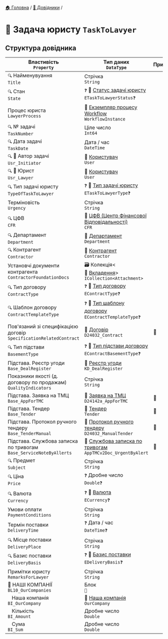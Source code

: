 ﻿[🏠 Головна](../README.MD) / [📘 Довідники](./README.MD)  / 

# 📘 Задача юристу `TaskToLavyer`


## Структура довідника

| Властивість </br> `Property` | Тип даних </br> `DataType` | Примітки |
| --- | --- | --- |
| `🔍` Найменувуання </br> `Title` | Стрічка </br> `String` |  |
| `🔍` Стан </br> `State` | `❓` 🎲 [Статус задачі юристу](../Enums/ETaskToLawyerStatus.md) </br> `ETaskToLawyerStatus❓` |  |
| Процес юриста </br> `LawyerProcess` | 📘 [Екземпляр процесу Workflow](../Entities/WorkflowInstance.md) </br> `WorkflowInstance` |  |
| `🔍` № задачі </br> `TaskNumber` | Ціле число </br> `Int64` |  |
| `🔍` Дата задачі </br> `TaskDate` | Дата / час </br> `DateTime` |  |
| `🔍` 👤 Автор задачі </br> `Usr_Initiator` | 📘 [Користувач](../Entities/User.md) </br> `User` |  |
| `🔍` 👤 Юрист </br> `Usr_Lawyer` | 📘 [Користувач](../Entities/User.md) </br> `User` |  |
| `🔍` Тип задачі юристу </br> `TypeOfTaskToLawyer` | `❓` 🎲 [Тип задачі юристу](../Enums/ETaskToLawyerType.md) </br> `ETaskToLawyerType❓` |  |
| Терміновість </br> `Urgency` | Стрічка </br> `String` |  |
| `🔍` ЦФВ </br> `CFR` | 📘 [ЦФВ (Центр Фінансової Відповідальності)](../Entities/CFR.md) </br> `CFR` |  |
| `🔍` Департамент </br> `Department` | 📘 [Департамент](../Entities/Department.md) </br> `Department` |  |
| `🔍` Контрагент </br> `Contractor` | 📘 [Контрагент](../Entities/Contractor.md) </br> `Contractor` |  |
| Установчі документи контрагента </br> `ContractorFoundationDocs` | 🗃 Колекція<📘 [Вкладення](../Entities/Attachment.md)> </br> `ICollection<Attachment>` |  |
| `🔍` Тип договору </br> `ContractType` | `❓` 🎲 [Тип договору](../Enums/EContractType.md) </br> `EContractType❓` |  |
| `🔍` Шаблон договору </br> `ContractTemplateType` | `❓` 🎲 [Тип шаблону договору](../Enums/EContractTemplateType.md) </br> `EContractTemplateType❓` |  |
| Пов'язаний зі специфікацією договір </br> `SpecificationRelatedContract` | 📕 [Договір](../Documents/D24032_Contract.md) </br> `D24032_Contract` | 🚧 |
| `🔍` Тип підстави </br> `BasementType` | `❓` 🎲 [Тип підстави договору](../Enums/EContractBasementType.md) </br> `EContractBasementType❓` |  |
| Підстава. Реєстр угоди </br> `Base_DealRegister` | 📕 [Реєстр угоди](../Documents/KD_DealRegister.md) </br> `KD_DealRegister` |  |
| Показники якості (д. договору по продажам) </br> `QualityIndicators` | Стрічка </br> `String` |  |
| Підстава. Заявка на ТМЦ </br> `Base_AppForTMC` | 📕 [Заявка на ТМЦ](../Documents/D24142a_AppForTMC.md) </br> `D24142a_AppForTMC` | 🚧 |
| Підстава. Тендер </br> `Base_Tender` | 📘 [Тендер](../Entities/Tender.md) </br> `Tender` | 🚧 |
| Підстава. Протокол ручного тендеру </br> `Base_TenderManual` | 📕 [Протокол ручного тендеру](../Documents/D24032_ManualTender.md) </br> `D24032_ManualTender` | 🚧 |
| Підстава. Службова записка по тривогам </br> `Base_ServiceNoteByAllerts` | 📕 [Службова записка по тривогам](../Documents/AppTMCv2Doc_UrgentByAlert.md) </br> `AppTMCv2Doc_UrgentByAlert` | 🚧 |
| `🔍` Предмет </br> `Subject` | Стрічка </br> `String` |  |
| `🔍` Ціна </br> `Price` | `❓` Дробне число </br> `Double❓` |  |
| `🔍` Валюта </br> `Currency` | `❓` 🎲 [Валюта](../Enums/ECurrency.md) </br> `ECurrency❓` |  |
| Умови оплати </br> `PaymentConditions` | Стрічка </br> `String` |  |
| Термін поставки </br> `DeliveryTime` | `❓` Дата / час </br> `DateTime❓` |  |
| `🔍` Місце поставки </br> `DeliveryPlace` | Стрічка </br> `String` |  |
| `🔍` Базис поставки </br> `DeliveryBasis` | `❓` 🎲 [Базис поставки](../Enums/EDeliveryBasis.md) </br> `EDeliveryBasis❓` |  |
| Примітки юристу </br> `RemarksForLawyer` | Стрічка </br> `String` |  |
| 🧰 НАШІ КОМПАНІЇ </br> `BL10_OurCompanies` | Блок </br> `🚧` |  |
|    Наша компанія </br> `BI_OurCompany` | 📘 [Наша компанія](../Entities/OurCompany.md) </br> `OurCompany` |  |
|    Кількість </br> `BI_Amount` | Дробне число </br> `Double` |  |
|    Сума </br> `BI_Sum` | Дробне число </br> `Double` |  |